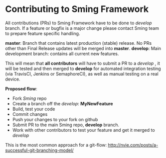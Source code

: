 # Contributing to Sming Framework
All contributions (PRs) to Sming Framework have to be done to _develop_ branch. 
If a feature or bugfix is a major change please contact Sming team to prepare feature specific handling.

__master__: Branch that contains latest production (stable) release. No PRs other than Final Release updates will be merged into __master__.
__develop__: Main development branch: contains all current new features.

This will mean that __all contributors__ will have to submit a PR to a _develop_ , it will be tested and then merged to __develop__ for automated integration testing (via TravisCI, Jenkins or SemaphoreCI), as well as manual testing on a real device. 

__Proposed flow__:
- Fork _Sming_ repo
- Create a branch off the _develop_: __MyNewFeature__
- Build, test your code
- Commit changes
- Push your changes to your fork on github
- Submit PR to the main Sming repo, __develop__ branch.
- Work with other contributors to test your feature and get it merged to _develop_

This is the most common approach for a git-flow:
http://nvie.com/posts/a-successful-git-branching-model/
